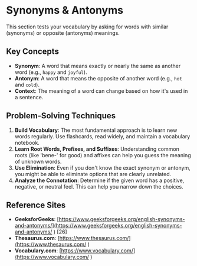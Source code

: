 # Synonyms & Antonyms

This section tests your vocabulary by asking for words with similar (synonyms) or opposite (antonyms) meanings.

## Key Concepts
*   **Synonym**: A word that means exactly or nearly the same as another word (e.g., `happy` and `joyful`).
*   **Antonym**: A word that means the opposite of another word (e.g., `hot` and `cold`).
*   **Context**: The meaning of a word can change based on how it's used in a sentence.

## Problem-Solving Techniques
1.  **Build Vocabulary**: The most fundamental approach is to learn new words regularly. Use flashcards, read widely, and maintain a vocabulary notebook.
2.  **Learn Root Words, Prefixes, and Suffixes**: Understanding common roots (like 'bene-' for good) and affixes can help you guess the meaning of unknown words.
3.  **Use Elimination**: Even if you don't know the exact synonym or antonym, you might be able to eliminate options that are clearly unrelated.
4.  **Analyze the Connotation**: Determine if the given word has a positive, negative, or neutral feel. This can help you narrow down the choices.

## Reference Sites
*   **GeeksforGeeks**: [https://www.geeksforgeeks.org/english-synonyms-and-antonyms/](https://www.geeksforgeeks.org/english-synonyms-and-antonyms/ ) [26]
*   **Thesaurus.com**: [https://www.thesaurus.com/](https://www.thesaurus.com/ )
*   **Vocabulary.com**: [https://www.vocabulary.com/](https://www.vocabulary.com/ )
